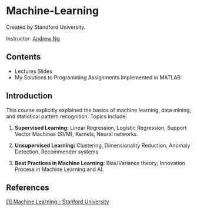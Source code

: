 # Machine-Learning
Created by Standford University.

Instructor: [Andrew Ng](http://www.andrewng.org/)

## Contents
* Lectures Slides
* My Solutions to Programming Assignments Implemented in MATLAB

## Introduction

This course explicitly explained the basics of machine learning, data mining, and statistical pattern recognition. 
Topics include: 

1. **Supervised Learning:** Linear Regression, Logistic Regression, Support Vector Machines (SVM), Kernels, Neural networks.

2. **Unsupervised Learning:** Clustering, Dimensionality Reduction, Anomaly Detection, Recommender systems 

3. **Best Practices in Machine Learning:** Bias/Variance theory; Innovation Process in Machine Learning and AI. 

## References
[[1] Machine Learning - Stanford University](https://www.coursera.org/learn/machine-learning)
